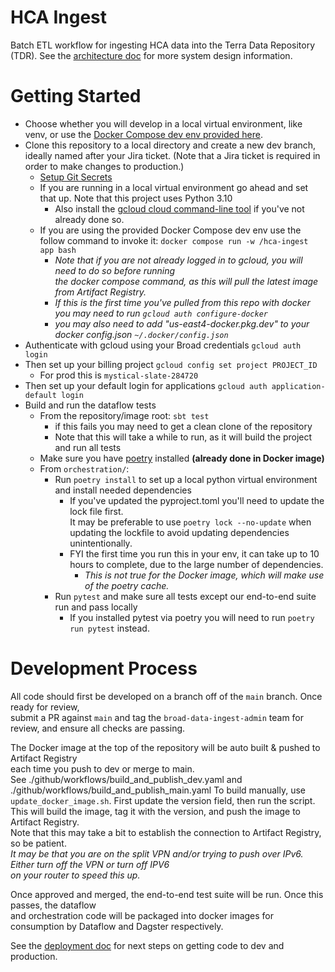 # HCA Ingest
Batch ETL workflow for ingesting HCA data into the Terra Data Repository (TDR). See the [architecture doc](https://github.com/DataBiosphere/hca-ingest/blob/main/ARCHITECTURE.md) for more
system design information.

# Getting Started

* Choose whether you will develop in a local virtual environment, like venv, or use the [Docker Compose dev env provided here](docker-compose.yaml).
* Clone this repository to a local directory and create a new dev branch, ideally named after your Jira ticket. (Note that a Jira ticket is required in order to make changes to production.)
  * [Setup Git Secrets](https://dsp-security.broadinstitute.org/platform-security-categories/git/setup-git-secrets)
  * If you are running in a local virtual environment go ahead and set that up. Note that this project uses Python 3.10
    * Also install the [gcloud cloud command-line tool](https://cloud.google.com/sdk/docs/install) if you've not already done so.
  * If you are using the provided Docker Compose dev env use the follow command to invoke it: `docker compose run -w /hca-ingest app bash`
    * _Note that if you are not already logged in to gcloud, you will need to do so before running \
      the docker compose command, as this will pull the latest image from Artifact Registry._
    * _If this is the first time you've pulled from this repo with docker you may need to run `gcloud auth configure-docker`_
    * _you may also need to add "us-east4-docker.pkg.dev" to your docker config.json `~/.docker/config.json`_
* Authenticate with gcloud using your Broad credentials `gcloud auth login`
* Then set up your billing project `gcloud config set project PROJECT_ID`
  * For prod this is `mystical-slate-284720`
* Then set up your default login for applications `gcloud auth application-default login`
* Build and run the dataflow tests
  * From the repository/image root: `sbt test` 
    * if this fails you may need to get a clean clone of the repository
    * Note that this will take a while to run, as it will build the project and run all tests
  * Make sure you have [poetry](https://python-poetry.org/docs/#installation) installed **(already done in Docker image)**
  * From `orchestration/`:
    * Run `poetry install` to set up a local python virtual environment and install needed dependencies
      * If you've updated the pyproject.toml you'll need to update the lock file first. \
      It may be preferable to use `poetry lock --no-update` when updating the lockfile to avoid updating dependencies 
      unintentionally.
      * FYI the first time you run this in your env, it can take up to 10 hours to complete, 
      due to the large number of dependencies.
        * _This is not true for the Docker image, which will make use of the poetry cache._
    * Run `pytest` and make sure all tests except our end-to-end suite run and pass locally
      * If you installed pytest via poetry you will need to run `poetry run pytest` instead.

# Development Process
All code should first be developed on a branch off of the `main` branch. Once ready for review, \
submit a PR against `main` and tag the `broad-data-ingest-admin` team for review, and ensure all checks are passing.

The Docker image at the top of the repository will be auto built & pushed to Artifact Registry \
each time you push to dev or merge to main. \
See ./github/workflows/build_and_publish_dev.yaml and ./github/workflows/build_and_publish_main.yaml
To build manually, use `update_docker_image.sh`. First update the version field, then run the script. \
This will build the image, tag it with the version, and push the image to Artifact Registry. \
Note that this may take a bit to establish the connection to Artifact Registry, so be patient. \
_It may be that you are on the split VPN and/or trying to push over IPv6. Either turn off the VPN or turn off IPV6 \
on your router to speed this up._

Once approved and merged, the end-to-end test suite will be run. Once this passes, the dataflow \
and orchestration code will be packaged into docker images for consumption by Dataflow and Dagster
respectively.

See the [deployment doc](https://github.com/DataBiosphere/hca-ingest/tree/main/ops/helmfiles) for next steps on getting code to dev and production.
